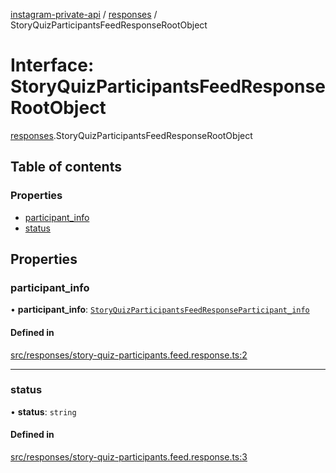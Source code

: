 [instagram-private-api](../../README.md) / [responses](../../modules/responses.md) / StoryQuizParticipantsFeedResponseRootObject

# Interface: StoryQuizParticipantsFeedResponseRootObject

[responses](../../modules/responses.md).StoryQuizParticipantsFeedResponseRootObject

## Table of contents

### Properties

- [participant\_info](StoryQuizParticipantsFeedResponseRootObject.md#participant_info)
- [status](StoryQuizParticipantsFeedResponseRootObject.md#status)

## Properties

### participant\_info

• **participant\_info**: [`StoryQuizParticipantsFeedResponseParticipant_info`](StoryQuizParticipantsFeedResponseParticipant_info.md)

#### Defined in

[src/responses/story-quiz-participants.feed.response.ts:2](https://github.com/Nerixyz/instagram-private-api/blob/4971f34/src/responses/story-quiz-participants.feed.response.ts#L2)

___

### status

• **status**: `string`

#### Defined in

[src/responses/story-quiz-participants.feed.response.ts:3](https://github.com/Nerixyz/instagram-private-api/blob/4971f34/src/responses/story-quiz-participants.feed.response.ts#L3)
